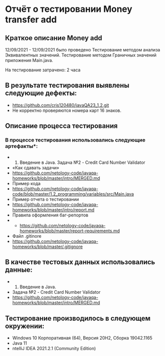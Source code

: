 # Отчёт о тестировании Money transfer add

## Краткое описание Money add

12/09/2021 - 12/09/2021 было проведено Тестирование методом анализа Эквивалентных значений. Тестирование методом Граничных значений приложения Main.java.

На тестирование затрачено: 2 часа

## В результате тестирования выявлены следующие дефекты:
* https://github.com/cris120480/javaQA23_1.2.git
* Не корректно проверяются номера карт  16 знаков. 


## Описание процесса тестирования

### В процессе тестирования использовались следующие артефакты*:
* 1. Введение в Java. Задача №2 - Credit Card Number Validator
* «Как сдавать задачи»
* https://github.com/netology-code/javaqa-homeworks/blob/master/intro/MERGED.md
* Пример кода
* https://github.com/netology-code/javaqa-code/blob/master/1.2_programming/variables/src/Main.java
* Пример отчета о тестировании
* https://github.com/netology-code/javaqa-homeworks/blob/master/intro/report.md
* Правила оформления баг-репортов
* * https://github.com/netology-code/javaqa-homeworks/blob/master/report-requirements.md
* Файл .gitinore
* https://github.com/netology-code/javaqa-homeworks/blob/master/.gitignore



## В качестве тестовых данных использовались данные:
* 1. Введение в Java. 
* Задача №2 - Credit Card Number Validator
* https://github.com/netology-code/javaqa-homeworks/blob/master/intro/MERGED.md

## Тестирование производилось в следующем окружении:
* Windows 10 Корпоративная (64), Версия 20H2, Сборка 19042.1165
* Java 11
* ntelliJ IDEA 2021.2.1 (Community Edition)